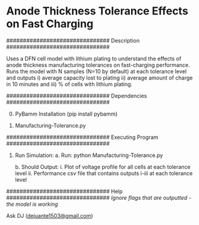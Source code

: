 # Anode Thickness Tolerance Effects on Fast Charging

############################### Description ###############################

Uses a DFN cell model with lithium plating to understand the effects of anode thickness manufacturing tolerances on fast-charging performance. Runs the model with N samples (N=10 by default) at each tolerance level and outputs i) average capacity lost to plating ii) average amount of charge in 10 minutes and iii) % of cells with lithium plating. 

############################### Dependencies ###############################

0. PyBamm Installation (pip install pybamm)

1. Manufacturing-Tolerance.py

############################### Executing Program ###############################

1. Run Simulation:
	a. Run: python Manufacturing-Tolerance.py

	b. Should Output:
		i. Plot of voltage profile for all cells at each tolerance level
		ii. Performance csv file that contains outputs i-iii at each tolerance level

############################### Help ###############################
*Ignore flags that are outputted - the model is working*

Ask DJ (dejuante1503@gmail.com) 
